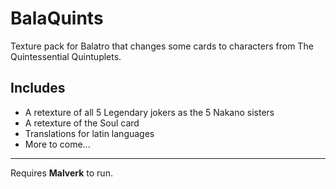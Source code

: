 # BalaQuints

Texture pack for Balatro that changes some cards to characters from The Quintessential Quintuplets.

## Includes

- A retexture of all 5 Legendary jokers as the 5 Nakano sisters
- A retexture of the Soul card
- Translations for latin languages
- More to come...

---

Requires **Malverk** to run.